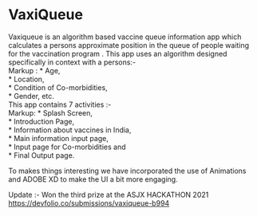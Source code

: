 # VaxiQueue

Vaxiqueue is an algorithm based vaccine queue information app which calculates a persons approximate position in the queue of people waiting for the vaccination program . This app uses an algorithm designed specifically in context with a persons:-  
 Markup : * Age,  
      * Location,  
      * Condition of Co-morbidities,  
      * Gender, etc.  
This app contains 7 activities :-  
Markup: * Splash Screen,  
      * Introduction Page,  
      * Information about vaccines in India,  
      * Main information input page,  
      * Input page for Co-morbidities and  
      * Final Output page.  
      
To makes things interesting we have incorporated the use of Animations and ADOBE XD to make the UI a bit more engaging.  
  
  
Update :- Won the third prize at the ASJX HACKATHON 2021  
https://devfolio.co/submissions/vaxiqueue-b994  
